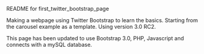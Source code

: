 README for first_twitter_bootstrap_page

Making a webpage using Twitter Bootstrap to learn the basics. Starting from the carousel example as a template. Using version 3.0 RC2.

This page has been updated to use Bootstrap 3.0, PHP, Javascript and connects with a mySQL database.
